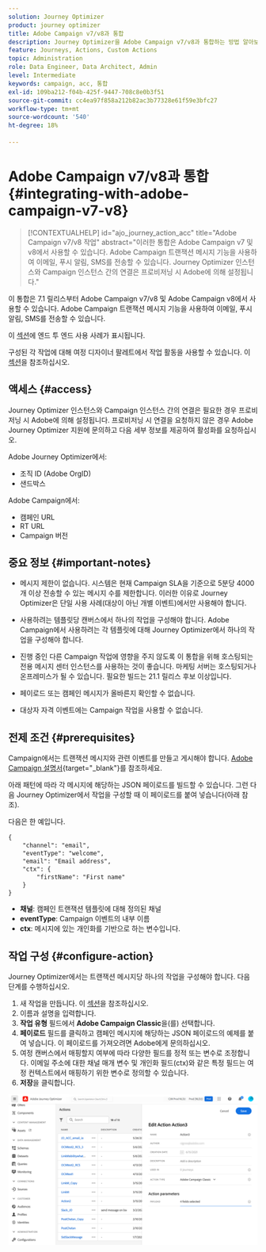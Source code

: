 ```yaml
---
solution: Journey Optimizer
product: journey optimizer
title: Adobe Campaign v7/v8과 통합
description: Journey Optimizer을 Adobe Campaign v7/v8과 통합하는 방법 알아보기
feature: Journeys, Actions, Custom Actions
topic: Administration
role: Data Engineer, Data Architect, Admin
level: Intermediate
keywords: campaign, acc, 통합
exl-id: 109ba212-f04b-425f-9447-708c8e0b3f51
source-git-commit: cc4ea97f858a212b82ac3b77328e61f59e3bfc27
workflow-type: tm+mt
source-wordcount: '540'
ht-degree: 18%

---
```


# Adobe Campaign v7/v8과 통합 {#integrating-with-adobe-campaign-v7-v8}

>[!CONTEXTUALHELP]
>id="ajo_journey_action_acc"
>title="Adobe Campaign v7/v8 작업"
>abstract="이러한 통합은 Adobe Campaign v7 및 v8에서 사용할 수 있습니다. Adobe Campaign 트랜잭션 메시지 기능을 사용하여 이메일, 푸시 알림, SMS를 전송할 수 있습니다. Journey Optimizer 인스턴스와 Campaign 인스턴스 간의 연결은 프로비저닝 시 Adobe에 의해 설정됩니다."

이 통합은 7.1 릴리스부터 Adobe Campaign v7/v8 및 Adobe Campaign v8에서 사용할 수 있습니다. Adobe Campaign 트랜잭션 메시지 기능을 사용하여 이메일, 푸시 알림, SMS를 전송할 수 있습니다.

이 [섹션](../building-journeys/ajo-ac.md)에 엔드 투 엔드 사용 사례가 표시됩니다.

구성된 각 작업에 대해 여정 디자이너 팔레트에서 작업 활동을 사용할 수 있습니다. 이 [섹션](../building-journeys/using-adobe-campaign-v7-v8.md)을 참조하십시오.

## 액세스 {#access}

Journey Optimizer 인스턴스와 Campaign 인스턴스 간의 연결은 필요한 경우 프로비저닝 시 Adobe에 의해 설정됩니다. 프로비저닝 시 연결을 요청하지 않은 경우 Adobe Journey Optimizer 지원에 문의하고 다음 세부 정보를 제공하여 활성화를 요청하십시오.

Adobe Journey Optimizer에서:

* 조직 ID (Adobe OrgID)
* 샌드박스

Adobe Campaign에서:

* 캠페인 URL
* RT URL
* Campaign 버전

## 중요 정보 {#important-notes}

* 메시지 제한이 없습니다. 시스템은 현재 Campaign SLA을 기준으로 5분당 4000개 이상 전송할 수 있는 메시지 수를 제한합니다. 이러한 이유로 Journey Optimizer은 단일 사용 사례(대상이 아닌 개별 이벤트)에서만 사용해야 합니다.

* 사용하려는 템플릿당 캔버스에서 하나의 작업을 구성해야 합니다. Adobe Campaign에서 사용하려는 각 템플릿에 대해 Journey Optimizer에서 하나의 작업을 구성해야 합니다.

* 진행 중인 다른 Campaign 작업에 영향을 주지 않도록 이 통합을 위해 호스팅되는 전용 메시지 센터 인스턴스를 사용하는 것이 좋습니다. 마케팅 서버는 호스팅되거나 온프레미스가 될 수 있습니다. 필요한 빌드는 21.1 릴리스 후보 이상입니다.

* 페이로드 또는 캠페인 메시지가 올바른지 확인할 수 없습니다.

* 대상자 자격 이벤트에는 Campaign 작업을 사용할 수 없습니다.

## 전제 조건 {#prerequisites}

Campaign에서는 트랜잭션 메시지와 관련 이벤트를 만들고 게시해야 합니다. [Adobe Campaign 설명서](https://experienceleague.adobe.com/docs/campaign-classic/using/transactional-messaging/introduction/about-transactional-messaging.html#transactional-messaging){target="_blank"}를 참조하세요.

아래 패턴에 따라 각 메시지에 해당하는 JSON 페이로드를 빌드할 수 있습니다. 그런 다음 Journey Optimizer에서 작업을 구성할 때 이 페이로드를 붙여 넣습니다(아래 참조).

다음은 한 예입니다.

```
{
    "channel": "email",
    "eventType": "welcome",
    "email": "Email address",
    "ctx": {
        "firstName": "First name"
    }
}
```

* **채널**: 캠페인 트랜잭션 템플릿에 대해 정의된 채널
* **eventType**: Campaign 이벤트의 내부 이름
* **ctx**: 메시지에 있는 개인화를 기반으로 하는 변수입니다.

## 작업 구성 {#configure-action}

Journey Optimizer에서는 트랜잭션 메시지당 하나의 작업을 구성해야 합니다. 다음 단계를 수행하십시오.

1. 새 작업을 만듭니다. 이 [섹션](../action/action.md)을 참조하십시오.
1. 이름과 설명을 입력합니다.
1. **작업 유형** 필드에서 **Adobe Campaign Classic**&#x200B;을(를) 선택합니다.
1. **페이로드** 필드를 클릭하고 캠페인 메시지에 해당하는 JSON 페이로드의 예제를 붙여 넣습니다. 이 페이로드를 가져오려면 Adobe에게 문의하십시오.
1. 여정 캔버스에서 매핑할지 여부에 따라 다양한 필드를 정적 또는 변수로 조정합니다. 이메일 주소에 대한 채널 매개 변수 및 개인화 필드(ctx)와 같은 특정 필드는 여정 컨텍스트에서 매핑하기 위한 변수로 정의할 수 있습니다.
1. **저장**&#x200B;을 클릭합니다.

![](assets/accintegration1.png)